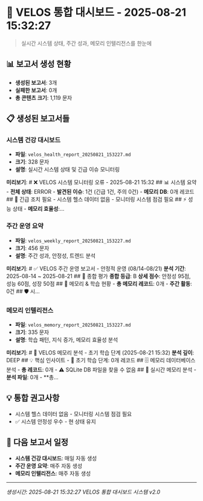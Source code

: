# 🎯 VELOS 통합 대시보드 - 2025-08-21 15:32:27

> 실시간 시스템 상태, 주간 성과, 메모리 인텔리전스를 한눈에

## 📊 보고서 생성 현황
- **생성된 보고서**: 3개
- **실패한 보고서**: 0개
- **총 콘텐츠 크기**: 1,119 문자

## 📋 생성된 보고서들
### 시스템 건강 대시보드
- **파일**: `velos_health_report_20250821_153227.md`
- **크기**: 328 문자
- **설명**: 실시간 시스템 상태 및 긴급 이슈 모니터링

**미리보기**: # ❌ VELOS 시스템 모니터링 오류 - 2025-08-21 15:32  ## 📊 시스템 요약 - **전체 상태**: ERROR - **발견된 이슈**: 1건 (긴급 1건, 주의 0건) - **메모리 DB**: 0개 레코드  ## 🚨 긴급 조치 필요 - 시스템 헬스 데이터 없음 - 모니터링 시스템 점검 필요  ## ⚡ 성능 상태 - **메모리 효율성**:...

### 주간 운영 요약
- **파일**: `velos_weekly_report_20250821_153227.md`
- **크기**: 456 문자
- **설명**: 주간 성과, 안정성, 트렌드 분석

**미리보기**: # ✅ VELOS 주간 운영 보고서 - 안정적 운영 (08/14-08/21) **분석 기간**: 2025-08-14 ~ 2025-08-21  ## 🎯 종합 평가 **종합 등급**: B **상세 점수**: 안정성 95점, 성능 60점, 성장 50점  ## 🧠 메모리 & 학습 현황 - **총 메모리 레코드**: 0개 - **주간 활동**: 0건  ## 🛡️ 시...

### 메모리 인텔리전스
- **파일**: `velos_memory_report_20250821_153227.md`
- **크기**: 335 문자
- **설명**: 학습 패턴, 지식 증가, 메모리 효율성 분석

**미리보기**: # 🌱 VELOS 메모리 분석 - 초기 학습 단계 (2025-08-21 15:32) **분석 깊이**: DEEP  ## 💡 핵심 인사이트 - 📖 초기 학습 단계: 0개 레코드  ## 🗄️ 메모리 데이터베이스 분석 - **총 레코드**: 0개 - ⚠️ SQLite DB 파일을 찾을 수 없음  ## 📝 실시간 메모리 분석 - **분석 파일**: 0개 - **총...

## 💡 통합 권고사항
- 시스템 헬스 데이터 없음 - 모니터링 시스템 점검 필요
- ✅ 시스템 안정성 우수 - 현 상태 유지

## 📅 다음 보고서 일정
- **시스템 건강 대시보드**: 매일 자동 생성
- **주간 운영 요약**: 매주 자동 생성
- **메모리 인텔리전스**: 매주 자동 생성

---
*생성시간: 2025-08-21 15:32:27*
*VELOS 통합 대시보드 시스템 v2.0*